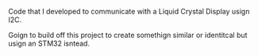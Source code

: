 Code that I developed to communicate with a Liquid Crystal Display usign I2C. 

Goign to build off this project to create somethign similar or identitcal but usign an STM32 isntead. 
